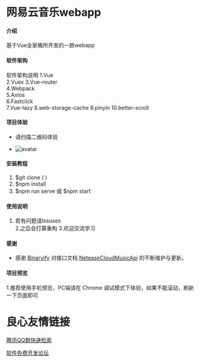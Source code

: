 # 网易云音乐webapp

#### 介绍
基于Vue全家桶所开发的一款webapp

#### 软件架构

软件架构说明
1.Vue  
2.Vuex
3.Vue-router  
4.Webpack  
5.Axios  
6.Fastclick  
7.Vue-lazy
8.web-storage-cache
9.pinyin
10.better-scroll


#### 项目体验

+ 请扫描二维码体验

+ ![avatar](https://images.gitee.com/uploads/images/2020/0228/002131_23250fce_5487628.png)

#### 安装教程

1. $git clone ( )
2. $npm install
3. $npm run serve 或 $npm start

#### 使用说明

1. 若有问题请Issuses  
2.之后会打算重构
3.欢迎交流学习

#### 感谢  
+ 感谢 [Binaryify](https://github.com/Binaryify) 对接口文档 [NeteaseCloudMusicApi](https://binaryify.github.io/NeteaseCloudMusicApi/#/?id=neteasecloudmusicapi) 的不断维护与更新。

#### 项目预览
1.推荐使用手机预览，PC端请在 Chrome 调试模式下体验，如果不能滚动，刷新一下页面即可


 # 良心友情链接

[腾讯QQ群快速检索](http://u.720life.cn/s/8cf73f7c)

[软件免费开发论坛](http://u.720life.cn/s/bbb01dc0)